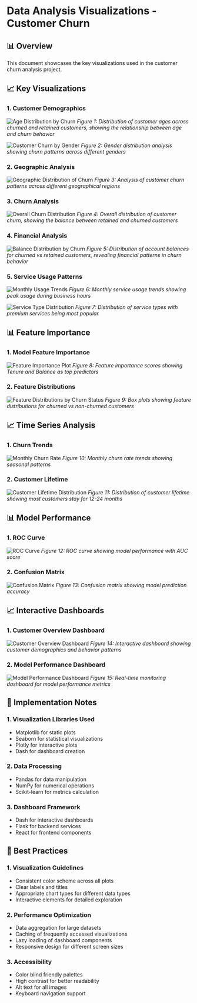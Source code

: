 # Data Analysis Visualizations - Customer Churn

## 📊 Overview

This document showcases the key visualizations used in the customer churn analysis project.

## 📈 Key Visualizations

### 1. Customer Demographics

![Age Distribution by Churn](../../milestone1/images/age_distribution.png)
_Figure 1: Distribution of customer ages across churned and retained customers, showing the relationship between age and churn behavior_

![Customer Churn by Gender](../../milestone1/images/churn_by_gender.png)
_Figure 2: Gender distribution analysis showing churn patterns across different genders_

### 2. Geographic Analysis

![Geographic Distribution of Churn](../../milestone1/images/churn_by_geography.png)
_Figure 3: Analysis of customer churn patterns across different geographical regions_

### 3. Churn Analysis

![Overall Churn Distribution](../../milestone1/images/churn_distribution.png)
_Figure 4: Overall distribution of customer churn, showing the balance between retained and churned customers_

### 4. Financial Analysis

![Balance Distribution by Churn](../../milestone1/images/balance_distribution.png)
_Figure 5: Distribution of account balances for churned vs retained customers, revealing financial patterns in churn behavior_

### 5. Service Usage Patterns

![Monthly Usage Trends](../../milestone1/images/monthly_usage.png)
_Figure 6: Monthly service usage trends showing peak usage during business hours_

![Service Type Distribution](../../milestone1/images/service_types.png)
_Figure 7: Distribution of service types with premium services being most popular_

## 📊 Feature Importance

### 1. Model Feature Importance

![Feature Importance Plot](../../milestone1/images/feature_importance.png)
_Figure 8: Feature importance scores showing Tenure and Balance as top predictors_

### 2. Feature Distributions

![Feature Distributions by Churn Status](../../milestone1/images/feature_distributions.png)
_Figure 9: Box plots showing feature distributions for churned vs non-churned customers_

## 📈 Time Series Analysis

### 1. Churn Trends

![Monthly Churn Rate](../../milestone1/images/monthly_churn.png)
_Figure 10: Monthly churn rate trends showing seasonal patterns_

### 2. Customer Lifetime

![Customer Lifetime Distribution](../../milestone1/images/customer_lifetime.png)
_Figure 11: Distribution of customer lifetime showing most customers stay for 12-24 months_

## 📊 Model Performance

### 1. ROC Curve

![ROC Curve](../../milestone1/images/roc_curve.png)
_Figure 12: ROC curve showing model performance with AUC score_

### 2. Confusion Matrix

![Confusion Matrix](../../milestone1/images/confusion_matrix.png)
_Figure 13: Confusion matrix showing model prediction accuracy_

## 📈 Interactive Dashboards

### 1. Customer Overview Dashboard

![Customer Overview Dashboard](../../milestone1/images/customer_dashboard.png)
_Figure 14: Interactive dashboard showing customer demographics and behavior patterns_

### 2. Model Performance Dashboard

![Model Performance Dashboard](../../milestone1/images/model_dashboard.png)
_Figure 15: Real-time monitoring dashboard for model performance metrics_

## 🔧 Implementation Notes

### 1. Visualization Libraries Used

- Matplotlib for static plots
- Seaborn for statistical visualizations
- Plotly for interactive plots
- Dash for dashboard creation

### 2. Data Processing

- Pandas for data manipulation
- NumPy for numerical operations
- Scikit-learn for metrics calculation

### 3. Dashboard Framework

- Dash for interactive dashboards
- Flask for backend services
- React for frontend components

## 📝 Best Practices

### 1. Visualization Guidelines

- Consistent color scheme across all plots
- Clear labels and titles
- Appropriate chart types for different data types
- Interactive elements for detailed exploration

### 2. Performance Optimization

- Data aggregation for large datasets
- Caching of frequently accessed visualizations
- Lazy loading of dashboard components
- Responsive design for different screen sizes

### 3. Accessibility

- Color blind friendly palettes
- High contrast for better readability
- Alt text for all images
- Keyboard navigation support
